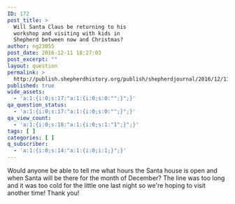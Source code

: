 ```yaml
---
ID: 172
post_title: >
  Will Santa Claus be returning to his
  workshop and visiting with kids in
  Shepherd between now and Christmas?
author: ng23055
post_date: 2016-12-11 18:27:03
post_excerpt: ""
layout: question
permalink: >
  http://publish.shepherdhistory.org/publish/shepherdjournal/2016/12/11/will-santa-claus-be-returning-to-his-workshop-and-visiting-with-kids-in-shepherd-between-now-and-christmas/
published: true
wide_assets:
  - 'a:1:{i:0;s:17:"a:1:{i:0;s:0:"";}";}'
qa_question_status:
  - 'a:1:{i:0;s:17:"a:1:{i:0;s:0:"";}";}'
qa_view_count:
  - 'a:1:{i:0;s:18:"a:1:{i:0;s:1:"1";}";}'
tags: [ ]
categories: [ ]
q_subscriber:
  - 'a:1:{i:0;s:14:"a:1:{i:0;i:1;}";}'
---
```

Would anyone be able to tell me what hours the Santa house is open and when Santa will be there for the month of December? The line was too long and it was too cold for the little one last night so we're hoping to visit another time! Thank you!